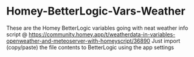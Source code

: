 # Homey-BetterLogic-Vars-Weather
These are the Homey BetterLogic variables going with neat weather info script @ https://community.homey.app/t/weatherdata-in-variables-openweather-and-meteoserver-with-homeyscript/36890
Just import (copy/paste) the file contents to BetterLogic using the app settings
